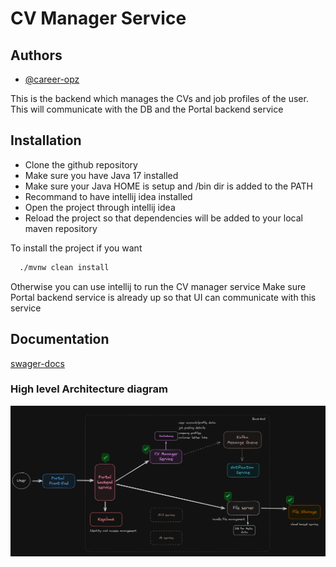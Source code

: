 # CV Manager Service
## Authors

- [@career-opz](https://www.github.com/career-opz)

This is the backend which manages the CVs and job profiles of the user. This will communicate with the DB and the Portal backend service
## Installation

- Clone the github repository
- Make sure you have Java 17 installed
- Make sure your Java HOME is setup and /bin dir is added to the PATH
- Recommand to have intellij idea installed
- Open the project through intellij idea
- Reload the project so that dependencies will be added to your local maven repository

To install the project if you want
```bash
  ./mvnw clean install
```

Otherwise you can use intellij to run the CV manager service
Make sure Portal backend service is already up so that UI can communicate with this service
## Documentation
[swager-docs](http://localhost:9092/swagger-ui/index.html)
### High level Architecture diagram
![Highlevel Architecture](https://github.com/career-opz/portal-backend/blob/main/docs/images/archi.png?raw=true)

